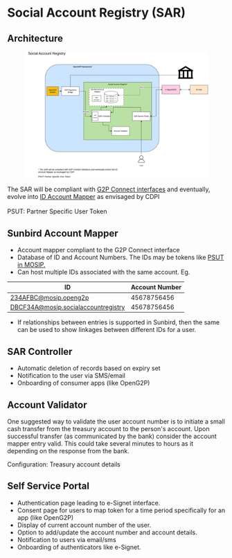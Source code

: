 # Social Account Registry (SAR)

## Architecture



<figure><img src="https://raw.githubusercontent.com/OpenG2P/openg2p-documentation/1.1/.gitbook/assets/social-account-registry.png" alt=""><figcaption></figcaption></figure>

The SAR will be compliant with [G2P Connect interfaces](https://github.com/G2P-Connect/specs/blob/draft/api/g2p-mapper.yaml) and eventually, evolve into [ID Account Mapper](https://g2pconnect.cdpi.dev/protocol/interfaces/beneficiary-management/mapper-architecture) as envisaged by CDPI \
\
PSUT: Partner Specific User Token

## Sunbird Account Mapper

* Account mapper compliant to the G2P Connect interface
* Database of ID and Account Numbers. The IDs may be tokens like [PSUT in MOSIP.](https://docs.mosip.io/1.2.0/id-lifecycle-management/identifiers#token-id-psut-partner-specific-user-token)
* Can host multiple IDs associated with the same account. Eg.&#x20;



| ID                                  | Account Number |
| ----------------------------------- | -------------- |
| 234AFBC@mosip.openg2p               | 45678756456    |
| DBCF34A@mosip.socialaccountregistry | 45678756456    |

* If relationships between entries is supported in Sunbird, then the same can be used to show linkages between different IDs for a user.

## SAR Controller

* Automatic deletion of records based on expiry set
* Notification to the user via SMS/email
* Onboarding of consumer apps (like OpenG2P)

## Account Validator

One suggested way to validate the user account number is to initiate a small cash transfer from the treasury account to the person's account. Upon successful transfer (as communicated by the bank) consider the account mapper entry valid. This could take several minutes to hours as it depending on the response from the bank.&#x20;

Configuration: Treasury account details

## Self Service Portal

* Authentication page leading to e-Signet interface.
* Consent page for users to map token for a time period specifically for an app (like OpenG2P)
* Display of current account number of the user.
* Option to add/update the account number and account details.
* Notification to users via email/sms
* Onboarding of authenticators like e-Signet.



##
